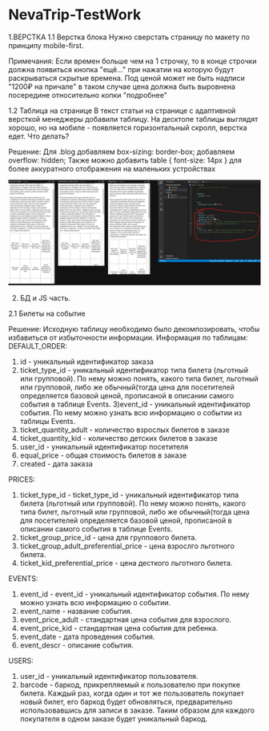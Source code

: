 # NevaTrip-TestWork

1.ВЕРСТКА
1.1 Верстка блока
Нужно сверстать страницу по макету по принципу mobile-first.

Примечания:
Если времен больше чем на 1 строчку, то в конце строчки должна появиться кнопка "ещё..." при нажатии на которую будут раскрываться скрытые времена.
Под ценой может не быть надписи "1200₽ на причале" в таком случае цена должна быть выровнена посередине относительно копки "подробнее"

1.2 Таблица на странице
В текст статьи на странице с адаптивной версткой менеджеры добавили таблицу. На десктопе таблицы выглядят хорошо, но на мобиле - появляется горизонтальный скролл, верстка едет. Что делать?

Решение: Для .blog добавляем box-sizing: border-box; 
                   добавляем overflow: hidden;
Также можно добавить table { font-size: 14px } для более аккуратного отображения на маленьких устройствах

![Screenshot](https://github.com/dalaran111/NevaTrip-TestWork/blob/master/Task1/src/img/Table%20scroll/%D0%A3%D0%B1%D0%B8%D1%80%D0%B0%D0%B5%D0%BC%20%D1%81%D0%BA%D1%80%D0%BE%D0%BB%D0%BB.png?raw=true)

2. БД и JS часть.

2.1 Билеты на событие

Решение: Исходную таблицу необходимо было декомпозировать, чтобы избавиться от избыточности информации.
Информация по таблицам:
DEFAULT_ORDER:
1) id - уникальный идентификатор заказа
2) ticket_type_id - уникальный идентификатор типа билета (льготный или групповой). По нему можно понять, какого типа билет, льготный или групповой, либо же обычный(тогда цена для посетителей определяется базовой ценой, прописаной в описании самого события в таблице Events.
3)event_id - уникальный идентификатор события. По нему можно узнать всю информацию о событии из таблицы Events.
4) ticket_quantity_adult - количество взрослых билетов в заказе
5) ticket_quantity_kid - количество детских билетов в заказе
6) user_id - уникальный идентификатор посетителя
7) equal_price - общая стоимость билетов в заказе
8) created - дата заказа

PRICES:
1) ticket_type_id - ticket_type_id - уникальный идентификатор типа билета (льготный или групповой). По нему можно понять, какого типа билет, льготный или групповой, либо же обычный(тогда цена для посетителей определяется базовой ценой, прописаной в описании самого события в таблице Events.
2) ticket_group_price_id - цена для группового билета.
3) ticket_group_adult_preferential_price - цена взрослго льготного билета.
4) ticket_kid_preferential_price - цена десткого льготного билета.

EVENTS: 
1) event_id - event_id - уникальный идентификатор события. По нему можно узнать всю информацию о событии.
2) event_name - название события.
3) event_price_adult - стандартная цена события для взрослого.
4) event_price_kid - стандартная цена события для ребенка.
5) event_date - дата проведения события.
6) event_descr - описание события.

USERS:
1) user_id - уникальный идентификатор пользователя.
2) barcode - баркод, прикрепляемый к пользователю при покупке билета. Каждый раз, когда один и тот же пользователь покупает новый билет, его баркод будет обновляться, предварительно использовавшись для записи в заказе. Таким образом для каждого покупателя в одном заказе будет уникальный баркод.

